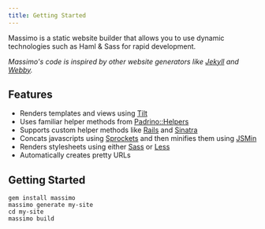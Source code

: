 ```yaml
---
title: Getting Started
---
```

Massimo is a static website builder that allows you to use dynamic technologies
such as Haml & Sass for rapid&nbsp;development.

*Massimo's code is inspired by other website generators like [Jekyll](http://github.com/mojombo/jekyll) and [Webby](http://webby.rubyforge.org/).*

Features
--------

* Renders templates and views using [Tilt](http://github.com/rtomayko/tilt)
* Uses familiar helper methods from [Padrino::Helpers](http://github.com/padrino/padrino-framework)
* Supports custom helper methods like [Rails](http://rubyonrails.org/) and [Sinatra](http://www.sinatrarb.com/)
* Concats javascripts using [Sprockets](http://getsprockets.org/)
  and then minifies them using [JSMin](http://github.com/rgrove/jsmin)
* Renders stylesheets using either [Sass](http://sass-lang.com/) or [Less](http://lesscss.org/)
* Automatically creates pretty URLs


Getting Started
---------------
    
    gem install massimo
    massimo generate my-site
    cd my-site
    massimo build
    